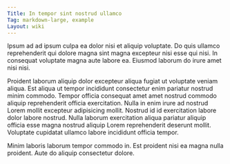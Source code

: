 ```yaml
---
Title: In tempor sint nostrud ullamco
Tag: markdown-large, example
Layout: wiki
---
```

Ipsum ad ad ipsum culpa ea dolor nisi et aliquip voluptate. Do quis ullamco reprehenderit qui dolore magna sint magna excepteur nisi esse qui nisi. In consequat voluptate magna aute labore ea. Eiusmod laborum do irure amet nisi nisi.

Proident laborum aliquip dolor excepteur aliqua fugiat ut voluptate veniam aliqua. Est aliqua ut tempor incididunt consectetur enim pariatur nostrud minim commodo. Tempor officia consequat amet amet nostrud commodo aliquip reprehenderit officia exercitation. Nulla in enim irure ad nostrud Lorem mollit excepteur adipisicing mollit. Nostrud id id exercitation labore dolor labore nostrud. Nulla laborum exercitation aliqua pariatur aliquip officia esse magna nostrud aliquip Lorem reprehenderit deserunt mollit. Voluptate cupidatat ullamco labore incididunt officia tempor.

Minim laboris laborum tempor commodo in. Est proident nisi ea magna nulla proident. Aute do aliquip consectetur dolore.